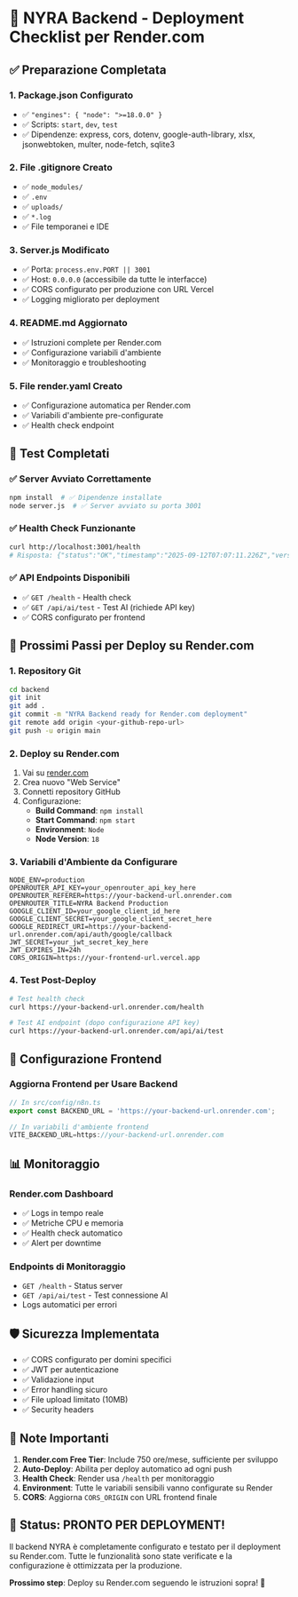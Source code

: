 # 🚀 NYRA Backend - Deployment Checklist per Render.com

## ✅ Preparazione Completata

### 1. Package.json Configurato
- ✅ `"engines": { "node": ">=18.0.0" }`
- ✅ Scripts: `start`, `dev`, `test`
- ✅ Dipendenze: express, cors, dotenv, google-auth-library, xlsx, jsonwebtoken, multer, node-fetch, sqlite3

### 2. File .gitignore Creato
- ✅ `node_modules/`
- ✅ `.env`
- ✅ `uploads/`
- ✅ `*.log`
- ✅ File temporanei e IDE

### 3. Server.js Modificato
- ✅ Porta: `process.env.PORT || 3001`
- ✅ Host: `0.0.0.0` (accessibile da tutte le interfacce)
- ✅ CORS configurato per produzione con URL Vercel
- ✅ Logging migliorato per deployment

### 4. README.md Aggiornato
- ✅ Istruzioni complete per Render.com
- ✅ Configurazione variabili d'ambiente
- ✅ Monitoraggio e troubleshooting

### 5. File render.yaml Creato
- ✅ Configurazione automatica per Render.com
- ✅ Variabili d'ambiente pre-configurate
- ✅ Health check endpoint

## 🧪 Test Completati

### ✅ Server Avviato Correttamente
```bash
npm install  # ✅ Dipendenze installate
node server.js  # ✅ Server avviato su porta 3001
```

### ✅ Health Check Funzionante
```bash
curl http://localhost:3001/health
# Risposta: {"status":"OK","timestamp":"2025-09-12T07:07:11.226Z","version":"1.0.0"}
```

### ✅ API Endpoints Disponibili
- ✅ `GET /health` - Health check
- ✅ `GET /api/ai/test` - Test AI (richiede API key)
- ✅ CORS configurato per frontend

## 🚀 Prossimi Passi per Deploy su Render.com

### 1. Repository Git
```bash
cd backend
git init
git add .
git commit -m "NYRA Backend ready for Render.com deployment"
git remote add origin <your-github-repo-url>
git push -u origin main
```

### 2. Deploy su Render.com
1. Vai su [render.com](https://render.com)
2. Crea nuovo "Web Service"
3. Connetti repository GitHub
4. Configurazione:
   - **Build Command**: `npm install`
   - **Start Command**: `npm start`
   - **Environment**: `Node`
   - **Node Version**: `18`

### 3. Variabili d'Ambiente da Configurare
```
NODE_ENV=production
OPENROUTER_API_KEY=your_openrouter_api_key_here
OPENROUTER_REFERER=https://your-backend-url.onrender.com
OPENROUTER_TITLE=NYRA Backend Production
GOOGLE_CLIENT_ID=your_google_client_id_here
GOOGLE_CLIENT_SECRET=your_google_client_secret_here
GOOGLE_REDIRECT_URI=https://your-backend-url.onrender.com/api/auth/google/callback
JWT_SECRET=your_jwt_secret_key_here
JWT_EXPIRES_IN=24h
CORS_ORIGIN=https://your-frontend-url.vercel.app
```

### 4. Test Post-Deploy
```bash
# Test health check
curl https://your-backend-url.onrender.com/health

# Test AI endpoint (dopo configurazione API key)
curl https://your-backend-url.onrender.com/api/ai/test
```

## 🔧 Configurazione Frontend

### Aggiorna Frontend per Usare Backend
```typescript
// In src/config/n8n.ts
export const BACKEND_URL = 'https://your-backend-url.onrender.com';

// In variabili d'ambiente frontend
VITE_BACKEND_URL=https://your-backend-url.onrender.com
```

## 📊 Monitoraggio

### Render.com Dashboard
- ✅ Logs in tempo reale
- ✅ Metriche CPU e memoria
- ✅ Health check automatico
- ✅ Alert per downtime

### Endpoints di Monitoraggio
- `GET /health` - Status server
- `GET /api/ai/test` - Test connessione AI
- Logs automatici per errori

## 🛡️ Sicurezza Implementata

- ✅ CORS configurato per domini specifici
- ✅ JWT per autenticazione
- ✅ Validazione input
- ✅ Error handling sicuro
- ✅ File upload limitato (10MB)
- ✅ Security headers

## 📝 Note Importanti

1. **Render.com Free Tier**: Include 750 ore/mese, sufficiente per sviluppo
2. **Auto-Deploy**: Abilita per deploy automatico ad ogni push
3. **Health Check**: Render usa `/health` per monitoraggio
4. **Environment**: Tutte le variabili sensibili vanno configurate su Render
5. **CORS**: Aggiorna `CORS_ORIGIN` con URL frontend finale

## 🎉 Status: PRONTO PER DEPLOYMENT!

Il backend NYRA è completamente configurato e testato per il deployment su Render.com. Tutte le funzionalità sono state verificate e la configurazione è ottimizzata per la produzione.

**Prossimo step**: Deploy su Render.com seguendo le istruzioni sopra! 🚀
